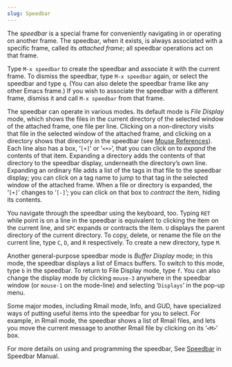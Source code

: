 ```yaml
---
slug: Speedbar
---
```


The *speedbar* is a special frame for conveniently navigating in or operating on another frame. The speedbar, when it exists, is always associated with a specific frame, called its *attached frame*; all speedbar operations act on that frame.

Type `M-x speedbar` to create the speedbar and associate it with the current frame. To dismiss the speedbar, type `M-x speedbar` again, or select the speedbar and type `q`. (You can also delete the speedbar frame like any other Emacs frame.) If you wish to associate the speedbar with a different frame, dismiss it and call `M-x speedbar` from that frame.

The speedbar can operate in various modes. Its default mode is *File Display* mode, which shows the files in the current directory of the selected window of the attached frame, one file per line. Clicking on a non-directory visits that file in the selected window of the attached frame, and clicking on a directory shows that directory in the speedbar (see [Mouse References](/docs/emacs/Mouse-References)). Each line also has a box, ‘`[+]`’ or ‘`<+>`’, that you can click on to *expand* the contents of that item. Expanding a directory adds the contents of that directory to the speedbar display, underneath the directory’s own line. Expanding an ordinary file adds a list of the tags in that file to the speedbar display; you can click on a tag name to jump to that tag in the selected window of the attached frame. When a file or directory is expanded, the ‘`[+]`’ changes to ‘`[-]`’; you can click on that box to *contract* the item, hiding its contents.

You navigate through the speedbar using the keyboard, too. Typing `RET` while point is on a line in the speedbar is equivalent to clicking the item on the current line, and `SPC` expands or contracts the item. `U` displays the parent directory of the current directory. To copy, delete, or rename the file on the current line, type `C`, `D`, and `R` respectively. To create a new directory, type `M`.

Another general-purpose speedbar mode is *Buffer Display* mode; in this mode, the speedbar displays a list of Emacs buffers. To switch to this mode, type `b` in the speedbar. To return to File Display mode, type `f`. You can also change the display mode by clicking `mouse-3` anywhere in the speedbar window (or `mouse-1` on the mode-line) and selecting ‘`Displays`’ in the pop-up menu.

Some major modes, including Rmail mode, Info, and GUD, have specialized ways of putting useful items into the speedbar for you to select. For example, in Rmail mode, the speedbar shows a list of Rmail files, and lets you move the current message to another Rmail file by clicking on its ‘`<M>`’ box.

For more details on using and programming the speedbar, See [Speedbar](https://www.gnu.org/software/emacs/manual/html_mono/speedbar.html#Top) in Speedbar Manual.

